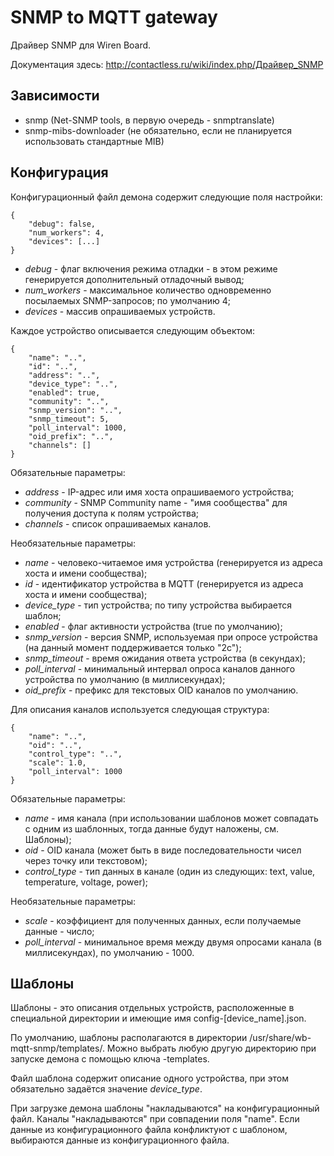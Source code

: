 SNMP to MQTT gateway
====================

Драйвер SNMP для Wiren Board.

Документация здесь: http://contactless.ru/wiki/index.php/Драйвер_SNMP

Зависимости
-----------

* snmp (Net-SNMP tools, в первую очередь - snmptranslate)
* snmp-mibs-downloader (не обязательно, если не планируется использовать стандартные MIB)


Конфигурация
------------

Конфигурационный файл демона содержит следующие поля настройки:

```
{
    "debug": false,
    "num_workers": 4,
    "devices": [...]
}
```

* *debug* - флаг включения режима отладки - в этом режиме генерируется дополнительный отладочный вывод;
* *num_workers* - максимальное количество одновременно посылаемых SNMP-запросов; по умолчанию 4;
* *devices* - массив опрашиваемых устройств.

Каждое устройство описывается следующим объектом:

```
{
    "name": "..",
    "id": "..",
    "address": "..",
    "device_type": "..",
    "enabled": true,
    "community": "..",
    "snmp_version": "..",
    "snmp_timeout": 5,
    "poll_interval": 1000,
    "oid_prefix": "..",
    "channels": []
}
```

Обязательные параметры:
* *address* - IP-адрес или имя хоста опрашиваемого устройства;
* *community* - SNMP Community name - "имя сообщества" для получения доступа к полям устройства;
* *channels* - список опрашиваемых каналов.

Необязательные параметры:
* *name* - человеко-читаемое имя устройства (генерируется из адреса хоста и имени сообщества);
* *id* - идентификатор устройства в MQTT (генерируется из адреса хоста и имени сообщества);
* *device_type* - тип устройства; по типу устройства выбирается шаблон;
* *enabled* - флаг активности устройства (true по умолчанию);
* *snmp_version* - версия SNMP, используемая при опросе устройства (на данный момент поддерживается только "2c");
* *snmp_timeout* - время ожидания ответа устройства (в секундах);
* *poll_interval* - минимальный интервал опроса каналов данного устройства по умолчанию (в миллисекундах);
* *oid_prefix* - префикс для текстовых OID каналов по умолчанию.


Для описания каналов используется следующая структура:

```
{
    "name": "..",
    "oid": "..",
    "control_type": "..",
    "scale": 1.0,
    "poll_interval": 1000
}
```

Обязательные параметры:
* *name* - имя канала (при использовании шаблонов может совпадать с одним из шаблонных, тогда данные будут наложены, см. Шаблоны);
* *oid* - OID канала (может быть в виде последовательности чисел через точку или текстовом);
* *control_type* - тип данных в канале (один из следующих: text, value, temperature, voltage, power);

Необязательные параметры:
* *scale* - коэффициент для полученных данных, если получаемые данные - число;
* *poll_interval* - минимальное время между двумя опросами канала (в миллисекундах), по умолчанию - 1000.


Шаблоны
-------

Шаблоны - это описания отдельных устройств, расположенные в специальной директории и имеющие имя config-[device_name].json.

По умолчанию, шаблоны располагаются в директории /usr/share/wb-mqtt-snmp/templates/. Можно выбрать любую другую директорию при
запуске демона с помощью ключа -templates.

Файл шаблона содержит описание одного устройства, при этом обязательно задаётся значение *device_type*.

При загрузке демона шаблоны "накладываются" на конфигурационный файл. Каналы "накладываются" при совпадении поля "name".
Если данные из конфигурационного файла конфликтуют с шаблоном, выбираются данные из конфигурационного файла.
